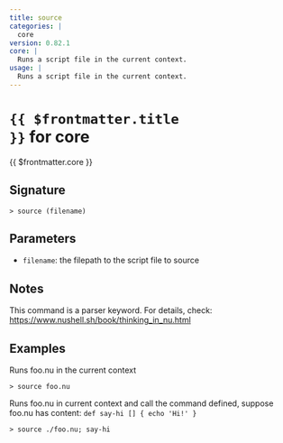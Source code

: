 ```yaml
---
title: source
categories: |
  core
version: 0.82.1
core: |
  Runs a script file in the current context.
usage: |
  Runs a script file in the current context.
---
```


# <code>{{ $frontmatter.title }}</code> for core

<div class='command-title'>{{ $frontmatter.core }}</div>

## Signature

```> source (filename)```

## Parameters

 -  `filename`: the filepath to the script file to source

## Notes
This command is a parser keyword. For details, check:
  https://www.nushell.sh/book/thinking_in_nu.html
## Examples

Runs foo.nu in the current context
```shell
> source foo.nu

```

Runs foo.nu in current context and call the command defined, suppose foo.nu has content: `def say-hi [] { echo 'Hi!' }`
```shell
> source ./foo.nu; say-hi

```
